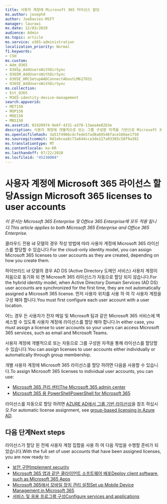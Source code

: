 ```yaml
---
title: 사용자 계정에 Microsoft 365 라이선스 할당
ms.author: josephd
author: JoeDavies-MSFT
manager: laurawi
ms.date: 12/03/2019
audience: Admin
ms.topic: article
ms.service: o365-administration
localization_priority: Normal
f1.keywords:
- CSH
ms.custom:
- Adm_O365
- O365p_AddUsersWithDirSync
- O365M_AddUsersWithDirSync
- O365E_HRCSetupAADConnectAboutLM617031
- O365E_AddUsersWithDirSync
ms.collection:
- Ent_O365
- M365-identity-device-management
search.appverid:
- MET150
- MOP150
- MOE150
- MBS150
ms.assetid: 01920974-9e6f-4331-a370-13aea4e82b3e
description: 사용자 계정에 개별적으로 또는 그룹 구성원 자격을 기반으로 Microsoft 365 라이선스를 할당 하는 방법에 대해 설명 합니다.
ms.openlocfilehash: 3a51f4966cdcfede57ad8a69546face160ae1750
ms.sourcegitcommit: 0d1ebcea8c73a644cca3de127a93385c58f9a302
ms.translationtype: MT
ms.contentlocale: ko-KR
ms.lasthandoff: 07/22/2020
ms.locfileid: "45230004"
---
```

# <a name="assign-microsoft-365-licenses-to-user-accounts"></a><span data-ttu-id="c0cc0-103">사용자 계정에 Microsoft 365 라이선스 할당</span><span class="sxs-lookup"><span data-stu-id="c0cc0-103">Assign Microsoft 365 licenses to user accounts</span></span>

<span data-ttu-id="c0cc0-104">*이 문서는 Microsoft 365 Enterprise 및 Office 365 Enterprise에 모두 적용 됩니다.*</span><span class="sxs-lookup"><span data-stu-id="c0cc0-104">*This article applies to both Microsoft 365 Enterprise and Office 365 Enterprise.*</span></span>

<span data-ttu-id="c0cc0-105">클라우드 전용 id 모델의 경우 작성 방법에 따라 사용자 계정에 Microsoft 365 라이선스를 할당할 수 있습니다.</span><span class="sxs-lookup"><span data-stu-id="c0cc0-105">For the cloud-only identity model, you can assign Microsoft 365 licenses to user accounts as they are created, depending on how you create them.</span></span>

<span data-ttu-id="c0cc0-106">하이브리드 id 모델의 경우 AD DS (Active Directory 도메인 서비스) 사용자 계정이 처음으로 동기화 되 면 Microsoft 365 라이선스가 자동으로 할당 되지 않습니다.</span><span class="sxs-lookup"><span data-stu-id="c0cc0-106">For the hybrid identity model, when Active Directory Domain Services (AD DS) user accounts are synchronized for the first time, they are not automatically assigned a Microsoft 365 license.</span></span> <span data-ttu-id="c0cc0-107">먼저 사용자 위치를 사용 하 여 각 사용자 계정을 구성 해야 합니다.</span><span class="sxs-lookup"><span data-stu-id="c0cc0-107">You must first configure each user account with a user location.</span></span>

<span data-ttu-id="c0cc0-108">어느 경우 든 사용자가 전자 메일 및 Microsoft 팀과 같은 Microsoft 365 서비스에 액세스할 수 있도록 사용자 계정에 라이선스를 할당 해야 합니다.</span><span class="sxs-lookup"><span data-stu-id="c0cc0-108">In either case, you must assign a license to user accounts so your users can access Microsoft 365 services, such as email and Microsoft Teams.</span></span>

<span data-ttu-id="c0cc0-109">사용자 계정에 개별적으로 또는 자동으로 그룹 구성원 자격을 통해 라이선스를 할당할 수 있습니다.</span><span class="sxs-lookup"><span data-stu-id="c0cc0-109">You can assign licenses to user accounts either individually or automatically through group membership.</span></span>

<span data-ttu-id="c0cc0-110">개별 사용자 계정에 Microsoft 365 라이선스를 할당 하려면 다음을 사용할 수 있습니다.</span><span class="sxs-lookup"><span data-stu-id="c0cc0-110">To assign Microsoft 365 licenses to individual user accounts, you can use:</span></span>

- [<span data-ttu-id="c0cc0-111">Microsoft 365 관리 센터</span><span class="sxs-lookup"><span data-stu-id="c0cc0-111">The Microsoft 365 admin center</span></span>](https://docs.microsoft.com/microsoft-365/admin/manage/assign-licenses-to-users)
- [<span data-ttu-id="c0cc0-112">Microsoft 365 용 PowerShell</span><span class="sxs-lookup"><span data-stu-id="c0cc0-112">PowerShell for Microsoft 365</span></span>](https://docs.microsoft.com/office365/enterprise/powershell/assign-licenses-to-user-accounts-with-office-365-powershell)

<span data-ttu-id="c0cc0-113">라이선스를 자동으로 할당 하려면 [AZURE AD에서 그룹 기반 라이선싱](https://docs.microsoft.com/azure/active-directory/fundamentals/active-directory-licensing-whatis-azure-portal)을 참조 하십시오.</span><span class="sxs-lookup"><span data-stu-id="c0cc0-113">For automatic license assignment, see [group-based licensing in Azure AD](https://docs.microsoft.com/azure/active-directory/fundamentals/active-directory-licensing-whatis-azure-portal).</span></span>

## <a name="next-steps"></a><span data-ttu-id="c0cc0-114">다음 단계</span><span class="sxs-lookup"><span data-stu-id="c0cc0-114">Next steps</span></span>

<span data-ttu-id="c0cc0-115">라이선스가 할당 된 전체 사용자 계정 집합을 사용 하 여 다음 작업을 수행할 준비가 되었습니다.</span><span class="sxs-lookup"><span data-stu-id="c0cc0-115">With the full set of user accounts that have been assigned licenses, you are now ready to:</span></span>

- [<span data-ttu-id="c0cc0-116">보안 구현</span><span class="sxs-lookup"><span data-stu-id="c0cc0-116">Implement security</span></span>](https://docs.microsoft.com/microsoft-365/security/office-365-security/security-roadmap)
- [<span data-ttu-id="c0cc0-117">Microsoft 365 앱과 같은 클라이언트 소프트웨어 배포</span><span class="sxs-lookup"><span data-stu-id="c0cc0-117">Deploy client software, such as Microsoft 365 Apps</span></span>](https://docs.microsoft.com/DeployOffice/deployment-guide-microsoft-365-apps)
- [<span data-ttu-id="c0cc0-118">Microsoft 365에서 모바일 장치 관리 설정</span><span class="sxs-lookup"><span data-stu-id="c0cc0-118">Set up Mobile Device Management in Microsoft 365</span></span>](https://support.office.com/article/set-up-mobile-device-management-mdm-in-office-365-dd892318-bc44-4eb1-af00-9db5430be3cd)
- [<span data-ttu-id="c0cc0-119">서비스 및 응용 프로그램 구성</span><span class="sxs-lookup"><span data-stu-id="c0cc0-119">Configure services and applications</span></span>](configure-services-and-applications.md)
